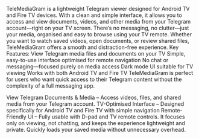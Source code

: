 TeleMediaGram is a lightweight Telegram viewer designed for Android TV and Fire TV devices. With a clean and simple interface, it allows you to access and view documents, videos, and other media from your Telegram account—right on your TV screen. There’s no messaging, no clutter—just your media, organised and easy to browse using your TV remote. Whether you want to watch saved videos, open documents, or review shared files, TeleMediaGram offers a smooth and distraction-free experience. Key Features: View Telegram media files and documents on your TV Simple, easy-to-use interface optimised for remote navigation No chat or messaging—focused purely on media access Dark mode UI suitable for TV viewing Works with both Android TV and Fire TV TeleMediaGram is perfect for users who want quick access to their Telegram content without the complexity of a full messaging app.

View Telegram Documents & Media – Access videos, files, and shared media from your Telegram account.
TV-Optimised Interface – Designed specifically for Android TV and Fire TV with simple navigation
Remote-Friendly UI – Fully usable with D-pad and TV remote controls.
It focuses only on viewing, not chatting, and keeps the experience lightweight and private.
Quickly loads your saved media without unnecessary overhead.
